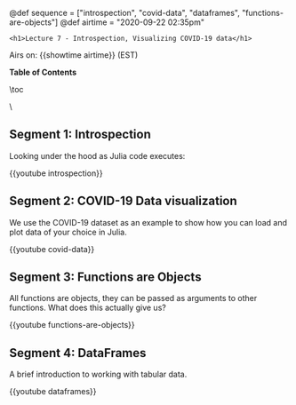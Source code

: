 @def sequence = ["introspection", "covid-data", "dataframes", "functions-are-objects"]
@def airtime = "2020-09-22 02:35pm"
~~~
<h1>Lecture 7 - Introspection, Visualizing COVID-19 data</h1>
~~~

Airs on: {{showtime airtime}} (EST)

**Table of Contents**

\toc

\\

## Segment 1: Introspection

Looking under the hood as Julia code executes:

{{youtube introspection}}

## Segment 2: COVID-19 Data visualization

We use the COVID-19 dataset as an example to show how you can load and plot data of your choice in Julia.

{{youtube covid-data}}

## Segment 3: Functions are Objects

All functions are objects, they can be passed as arguments to other functions. What does this actually give us?

{{youtube functions-are-objects}}

## Segment 4: DataFrames

A brief introduction to working with tabular data.

{{youtube dataframes}}

